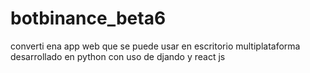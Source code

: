 # botbinance_beta6
converti ena app web que se puede usar en escritorio multiplataforma desarrollado en python con uso de djando y react js
